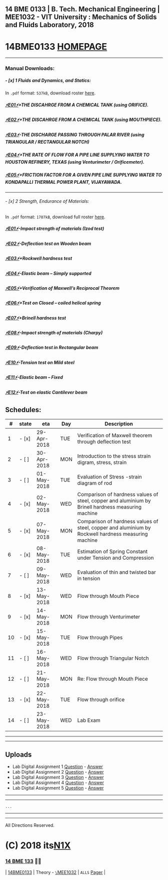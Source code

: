 ##  14 BME 0133 | B. Tech. Mechanical Engineering | MEE1032 - VIT University : Mechanics of Solids and Fluids Laboratory, 2018
# 14BME0133 [HOMEPAGE](https://14bme0133.github.io)

---

### Manual Downloads:

##### - [x] 1 Fluids and Dynamics, and Statics:

In `.pdf` format: `537kB`, download roster [here](assets/manuals/0f.pdf).


##### [⚡️E01⚡️](assets/manuals/0f01.pdf)+THE DISCAHRGE FROM A CHEMICAL TANK (using ORIFICE).
##### [⚡️E02⚡️](assets/manuals/0f02.pdf)+THE DISCAHRGE FROM A CHEMICAL TANK (using MOUTHPIECE).
##### [⚡️E03⚡️](assets/manuals/0f03.pdf)-THE DISCHARGE PASSING THROUGH PALAR RIVER (using TRIANGULAR / RECTANGULAR NOTCH)
##### [⚡️E04⚡️](assets/manuals/0f04.pdf)+THE RATE OF FLOW FOR A PIPE LINE SUPPLYING WATER TO HOUSTON REFINERY, TEXAS (using Venturimeter / Orificemeter).
##### [⚡️E05⚡️](assets/manuals/0f05.pdf)+FRICTION FACTOR FOR A GIVEN PIPE LINE SUPPLYING WATER TO KONDAPALLI THERMAL POWER PLANT, VIJAYAWADA.

---

###### - [x] 2 Strength, Endurance of Materials:

In `.pdf` format: `1707kB`, download full roster [here](assets/manuals/0s.pdf).


##### [⚡️E01⚡️](assets/manuals/0s01)-Impact strength of materials (Izod test)
##### [⚡️E02⚡️](assets/manuals/0s02)-Deflection test on Wooden beam
##### [⚡️E03⚡️](assets/manuals/0s03)+Rockwell hardness test
##### [⚡️E04⚡️](assets/manuals/0s04)-Elastic beam – Simply supported
##### [⚡️E05⚡️](assets/manuals/0s05)+Verification of Maxwell’s Reciprocal Theorem
##### [⚡️E06⚡️](assets/manuals/0s06)+Test on Closed – coiled helical spring
##### [⚡️E07⚡️](assets/manuals/0s07)+Brinell hardness test
##### [⚡️E08⚡️](assets/manuals/0s08)-Impact strength of materials (Charpy)
##### [⚡️E09⚡️](assets/manuals/0s09)-Deflection test in Rectangular beam
##### [⚡️E10⚡️](assets/manuals/0s10)-Tension test on Mild steel
##### [⚡️E11⚡️](assets/manuals/0s11)-Elastic beam – Fixed
##### [⚡️E12⚡️](assets/manuals/0s12)-Test on elastic Cantilever beam

## Schedules:

| # | state | eta | Day | Description|
| --- | --- | --- | --- | --- |
|1 | - [x] |	29-Apr-2018 |	TUE |	Verification of Maxwell theorem through deflection test 	|
|2 | - [ ] |	30-Apr-2018 |	MON |	Introduction to the stress strain digram, stress, strain 	|
|3 | - [ ] |	01-May-2018 |	TUE |	Evaluation of Stress -strain diagram of rod 	|
|4 | - [x] |	02-May-2018 |	WED |	Comparison of hardness values of steel, copper and aluminium by Brinell hardness measuring machine 	|
|5 | - [x] |	07-May-2018 |	MON |	Comparison of hardness values of steel, copper and aluminium by Rockwell hardness measuring machine 	|
|6 | - [x] |	08-May-2018 |	TUE |	Estimation of Spring Constant under Tension and Compression 	|
|7 | - [ ] |	09-May-2018 |	WED |	Evaluation of thin and twisted bar in tension 	|
|8 | - [x] |	13-May-2018 |	WED |	Flow through Mouth Piece 	|
|9 | - [x] |	14-May-2018 |	MON |	Flow through Venturimeter 	|
|10| - [x] | 	15-May-2018 |	TUE |	Flow through Pipes 	|
|11| - [ ] | 	16-May-2018 |	WED |	Flow through Triangular Notch 	|
|12| - [ ] | 	21-May-2018 |	MON |	Re: Flow through Mouth Piece 	|
|13| - [x] | 	22-May-2018 |	TUE |	Flow through orifice 	|
|14| - [ ] | 	23-May-2018 |	WED |	Lab Exam|

---
---

## Uploads

 - Lab Digital Assignment 1 [Question](/assets/DALab/DAL1.pdf) -  [Answer](/assets/UP/L1.pdf)
 - Lab Digital Assignment 2 [Question](/assets/DALab/DAL2.pdf) -  [Answer](/assets/UP/L2.pdf)
 - Lab Digital Assignment 3 [Question](/assets/DALab/DAL3.pdf) -  [Answer](/assets/UP/L3.pdf)
 - Lab Digital Assignment 4 [Question](/assets/DALab/DAL4.pdf) -  [Answer](/assets/UP/L4.pdf)
 - Lab Digital Assignment 5 [Question](/assets/DALab/DAL5.pdf) -  [Answer](/assets/UP/L5.pdf)

---
---
`...`

---
---

All Directions Reserved.
# (C) 2018 its[N1X](https://N1X.site)
### [14 BME 133](https://14bme0133.github.io>) 📴🦄 

| [14BME0133](https://14bme0133.github.io/) | Theory - [`\`MEE1032](https://14bme0133.github.io/MEE1032) | `ALLS` [Pager](https://14bme0133.github.io/ALLS) |
